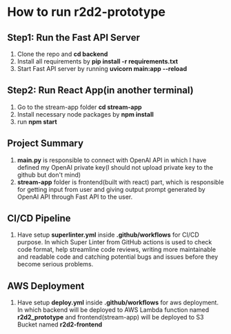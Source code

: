 # How to run r2d2-prototype

## Step1: Run the Fast API Server
1. Clone the repo and **cd backend**
2. Install all requirements by **pip install -r requirements.txt**
3. Start Fast API server by running **uvicorn main:app --reload**

## Step2: Run React App(in another terminal)
1. Go to the stream-app folder **cd stream-app**
2. Install necessary node packages by **npm install**
3. run **npm start**

## Project Summary
1. **main.py** is responsible to connect with OpenAI API in which I have defined my OpenAI private key(I should not upload private key to the github but don't mind)
2. **stream-app** folder is frontend(built with react) part, which is responsible for getting input from user and giving output prompt generated by OpenAI API through Fast API to the user.

## CI/CD Pipeline
1.  Have setup **superlinter.yml** inside **.github/workflows** for CI/CD purpose. In which Super Linter from GitHub actions is used to check code format, help streamline code reviews, writing more maintainable and readable code and catching potential bugs and issues before they become serious problems.

##  AWS Deployment
1.  Have setup **deploy.yml** inside **.github/workflows** for aws deployment. In which backend will be deployed to AWS Lambda function named **r2d2_prototype** and frontend(stream-app) will be deployed to S3 Bucket named **r2d2-frontend**
